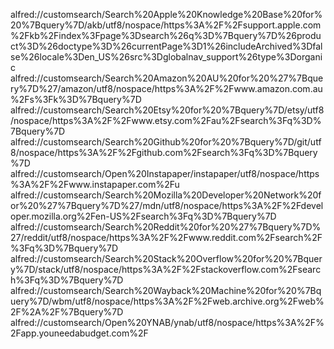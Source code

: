 alfred://customsearch/Search%20Apple%20Knowledge%20Base%20for%20%7Bquery%7D/akb/utf8/nospace/https%3A%2F%2Fsupport.apple.com%2Fkb%2Findex%3Fpage%3Dsearch%26q%3D%7Bquery%7D%26product%3D%26doctype%3D%26currentPage%3D1%26includeArchived%3Dfalse%26locale%3Den_US%26src%3Dglobalnav_support%26type%3Dorganic
alfred://customsearch/Search%20Amazon%20AU%20for%20%27%7Bquery%7D%27/amazon/utf8/nospace/https%3A%2F%2Fwww.amazon.com.au%2Fs%3Fk%3D%7Bquery%7D
alfred://customsearch/Search%20Etsy%20for%20%7Bquery%7D/etsy/utf8/nospace/https%3A%2F%2Fwww.etsy.com%2Fau%2Fsearch%3Fq%3D%7Bquery%7D
alfred://customsearch/Search%20Github%20for%20%7Bquery%7D/git/utf8/nospace/https%3A%2F%2Fgithub.com%2Fsearch%3Fq%3D%7Bquery%7D
alfred://customsearch/Open%20Instapaper/instapaper/utf8/nospace/https%3A%2F%2Fwww.instapaper.com%2Fu
alfred://customsearch/Search%20Mozilla%20Developer%20Network%20for%20%27%7Bquery%7D%27/mdn/utf8/nospace/https%3A%2F%2Fdeveloper.mozilla.org%2Fen-US%2Fsearch%3Fq%3D%7Bquery%7D
alfred://customsearch/Search%20Reddit%20for%20%27%7Bquery%7D%27/reddit/utf8/nospace/https%3A%2F%2Fwww.reddit.com%2Fsearch%2F%3Fq%3D%7Bquery%7D
alfred://customsearch/Search%20Stack%20Overflow%20for%20%7Bquery%7D/stack/utf8/nospace/https%3A%2F%2Fstackoverflow.com%2Fsearch%3Fq%3D%7Bquery%7D
alfred://customsearch/Search%20Wayback%20Machine%20for%20%7Bquery%7D/wbm/utf8/nospace/https%3A%2F%2Fweb.archive.org%2Fweb%2F%2A%2F%7Bquery%7D
alfred://customsearch/Open%20YNAB/ynab/utf8/nospace/https%3A%2F%2Fapp.youneedabudget.com%2F

